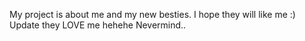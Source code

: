 My project is about me and my new besties.
I hope they will like me :)
Update they LOVE me hehehe
Nevermind..
